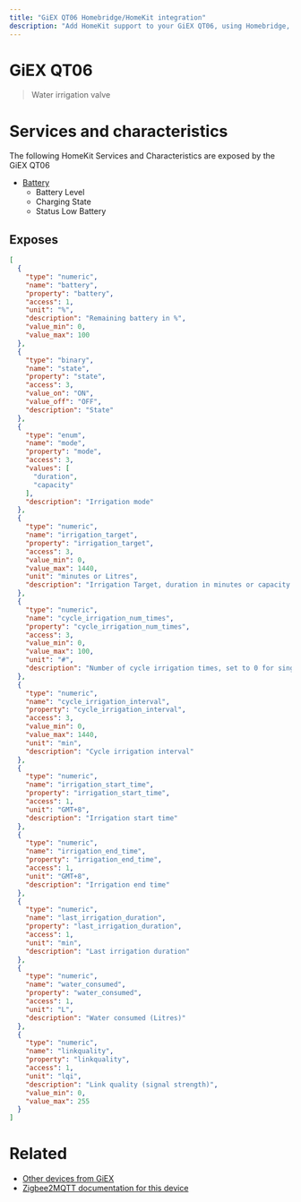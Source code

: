 ```yaml
---
title: "GiEX QT06 Homebridge/HomeKit integration"
description: "Add HomeKit support to your GiEX QT06, using Homebridge, Zigbee2MQTT and homebridge-z2m."
---
```

<!---
This file has been GENERATED using src/docgen/docgen.ts
DO NOT EDIT THIS FILE MANUALLY!
-->
# GiEX QT06
> Water irrigation valve


# Services and characteristics
The following HomeKit Services and Characteristics are exposed by
the GiEX QT06

* [Battery](../../battery.md)
  * Battery Level
  * Charging State
  * Status Low Battery



## Exposes

```json
[
  {
    "type": "numeric",
    "name": "battery",
    "property": "battery",
    "access": 1,
    "unit": "%",
    "description": "Remaining battery in %",
    "value_min": 0,
    "value_max": 100
  },
  {
    "type": "binary",
    "name": "state",
    "property": "state",
    "access": 3,
    "value_on": "ON",
    "value_off": "OFF",
    "description": "State"
  },
  {
    "type": "enum",
    "name": "mode",
    "property": "mode",
    "access": 3,
    "values": [
      "duration",
      "capacity"
    ],
    "description": "Irrigation mode"
  },
  {
    "type": "numeric",
    "name": "irrigation_target",
    "property": "irrigation_target",
    "access": 3,
    "value_min": 0,
    "value_max": 1440,
    "unit": "minutes or Litres",
    "description": "Irrigation Target, duration in minutes or capacity in Litres (depending on mode)"
  },
  {
    "type": "numeric",
    "name": "cycle_irrigation_num_times",
    "property": "cycle_irrigation_num_times",
    "access": 3,
    "value_min": 0,
    "value_max": 100,
    "unit": "#",
    "description": "Number of cycle irrigation times, set to 0 for single cycle"
  },
  {
    "type": "numeric",
    "name": "cycle_irrigation_interval",
    "property": "cycle_irrigation_interval",
    "access": 3,
    "value_min": 0,
    "value_max": 1440,
    "unit": "min",
    "description": "Cycle irrigation interval"
  },
  {
    "type": "numeric",
    "name": "irrigation_start_time",
    "property": "irrigation_start_time",
    "access": 1,
    "unit": "GMT+8",
    "description": "Irrigation start time"
  },
  {
    "type": "numeric",
    "name": "irrigation_end_time",
    "property": "irrigation_end_time",
    "access": 1,
    "unit": "GMT+8",
    "description": "Irrigation end time"
  },
  {
    "type": "numeric",
    "name": "last_irrigation_duration",
    "property": "last_irrigation_duration",
    "access": 1,
    "unit": "min",
    "description": "Last irrigation duration"
  },
  {
    "type": "numeric",
    "name": "water_consumed",
    "property": "water_consumed",
    "access": 1,
    "unit": "L",
    "description": "Water consumed (Litres)"
  },
  {
    "type": "numeric",
    "name": "linkquality",
    "property": "linkquality",
    "access": 1,
    "unit": "lqi",
    "description": "Link quality (signal strength)",
    "value_min": 0,
    "value_max": 255
  }
]
```

# Related
* [Other devices from GiEX](../index.md#giex)
* [Zigbee2MQTT documentation for this device](https://www.zigbee2mqtt.io/devices/QT06.html)